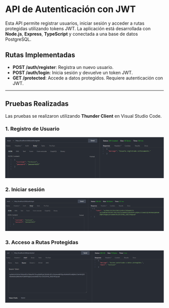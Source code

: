# API de Autenticación con JWT

Esta API permite registrar usuarios, iniciar sesión y acceder a rutas protegidas utilizando tokens JWT. La aplicación está desarrollada con **Node.js**, **Express**, **TypeScript** y conectada a una base de datos PostgreSQL.

## Rutas Implementadas

- **POST /auth/register**: Registra un nuevo usuario.
- **POST /auth/login**: Inicia sesión y devuelve un token JWT.
- **GET /protected**: Accede a datos protegidos. Requiere autenticación con JWT.

---

## Pruebas Realizadas

Las pruebas se realizaron utilizando **Thunder Client** en Visual Studio Code.

### 1. Registro de Usuario

![Registro de Usuario](./screenshots/register.png)

### 2. Iniciar sesión

![Iniciar sesión](./screenshots/login.png)

### 3. Acceso a Rutas Protegidas

![Acceso a Rutas Protegidas](./screenshots/protected.png)
